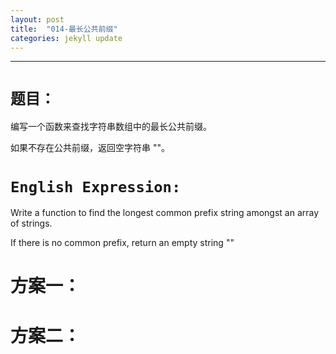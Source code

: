 ```yaml
---
layout: post
title:  "014-最长公共前缀"
categories: jekyll update
---
```

_______________________________________________________________________________
# `题目：`
编写一个函数来查找字符串数组中的最长公共前缀。

如果不存在公共前缀，返回空字符串 ""。

# `English Expression:`
Write a function to find the longest common prefix string amongst an array of strings.

If there is no common prefix, return an empty string ""

# 方案一：


# 方案二：
